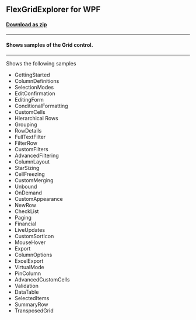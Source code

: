 ## FlexGridExplorer for WPF
#### [Download as zip](https://grapecity.github.io/DownGit/#/home?url=https://github.com/GrapeCity/ComponentOne-WPF-Samples/tree/master/NET_8/Grid/FlexGridExplorer)
____
#### Shows samples of the Grid control.
____
Shows the following samples


* GettingStarted
* ColumnDefinitions
* SelectionModes
* EditConfirmation
* EditingForm
* ConditionalFormatting
* CustomCells
* Hierarchical Rows
* Grouping
* RowDetails
* FullTextFilter
* FilterRow
* CustomFilters
* AdvancedFiltering
* ColumnLayout
* StarSizing
* CellFreezing
* CustomMerging
* Unbound
* OnDemand
* CustomAppearance
* NewRow
* CheckList
* Paging
* Financial
* LiveUpdates
* CustomSortIcon
* MouseHover
* Export
* ColumnOptions
* ExcelExport
* VirtualMode
* PinColumn
* AdvancedCustomCells
* Validation
* DataTable
* SelectedItems
* SummaryRow
* TransposedGrid
